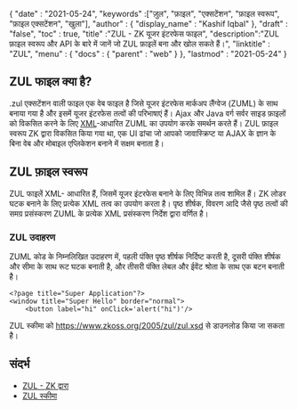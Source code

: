 {
  "date" : "2021-05-24",
  "keywords" :["ज़ुल", "फ़ाइल", "एक्सटेंशन", "फ़ाइल स्वरूप", "फ़ाइल एक्सटेंशन", "खुला"],
  "author" : {
    "display_name" : "Kashif Iqbal"
},
  "draft" : "false",
  "toc" : true,
  "title" :"ZUL - ZK यूजर इंटरफेस फाइल",
  "description":"ZUL फ़ाइल स्वरूप और API के बारे में जानें जो ZUL फ़ाइलें बना और खोल सकते हैं।",
  "linktitle" : "ZUL",
  "menu" : {
    "docs" : {
      "parent" : "web"
}
},
  "lastmod" : "2021-05-24"
}

## ZUL फाइल क्या है?

.zul एक्सटेंशन वाली फाइल एक वेब फाइल है जिसे यूजर इंटरफेस मार्कअप लैंग्वेज (ZUML) के साथ बनाया गया है और इसमें यूजर इंटरफेस तत्वों की परिभाषाएं हैं। Ajax और Java वर्ग सर्वर साइड फ़ाइलों को विकसित करने के लिए [XML](/hi/web/xml/)-आधारित ZUML का उपयोग करके समर्थन करते हैं। ZUL फ़ाइल स्वरूप ZK द्वारा विकसित किया गया था, एक UI ढांचा जो आपको जावास्क्रिप्ट या AJAX के ज्ञान के बिना वेब और मोबाइल एप्लिकेशन बनाने में सक्षम बनाता है।

## ZUL फ़ाइल स्वरूप

ZUL फाइलें XML- आधारित हैं, जिसमें यूजर इंटरफेस बनाने के लिए विभिन्न तत्व शामिल हैं। ZK लोडर घटक बनाने के लिए प्रत्येक XML तत्व का उपयोग करता है। पृष्ठ शीर्षक, विवरण आदि जैसे पृष्ठ तत्वों की समग्र प्रसंस्करण ZUML के प्रत्येक XML प्रसंस्करण निर्देश द्वारा वर्णित है।

### ZUL उदाहरण

ZUML कोड के निम्नलिखित उदाहरण में, पहली पंक्ति पृष्ठ शीर्षक निर्दिष्ट करती है, दूसरी पंक्ति शीर्षक और सीमा के साथ रूट घटक बनाती है, और तीसरी पंक्ति लेबल और ईवेंट श्रोता के साथ एक बटन बनाती है।

```
<?page title="Super Application"?>
<window title="Super Hello" border="normal">
    <button label="hi" onClick='alert("hi")'/>
```
ZUL स्कीमा को https://www.zkoss.org/2005/zul/zul.xsd से डाउनलोड किया जा सकता है।
## संदर्भ

* [ZUL - ZK द्वारा](https://www.zkoss.org/wiki/ZK_Getting_Started/Tutorial)
* [ZUL स्कीमा](https://www.zkoss.org/2005/zul/zul.xsd)

